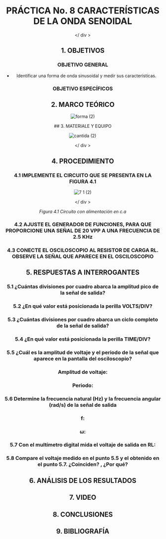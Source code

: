 
<div align = "center">
              
#  PRÁCTICA No. 8 CARACTERÍSTICAS DE LA ONDA SENOIDAL
  
</ div >

## 1. OBJETIVOS
### OBJETIVO GENERAL
- Identificar una forma de onda sinusoidal y medir sus características.
### OBJETIVO ESPECÍFICOS
## 2. MARCO TEÓRICO
<div align="center">
  
![forma (2)](https://user-images.githubusercontent.com/84431598/132148481-d26e48de-f12a-4e2f-8b5e-2b962a09ba95.png)

</div>
## 3. MATERIALE Y EQUIPO 
<div align="center">
  
  ![cantida (2)](https://user-images.githubusercontent.com/84431598/132148369-2383abb0-d9a5-4868-bc4a-d5809970aaea.png)

  </ div >
## 4. PROCEDIMIENTO
### 4.1  IMPLEMENTE EL CIRCUITO QUE SE PRESENTA EN LA FIGURA 4.1
<div align="center">
  
  ![7 1 (2)](https://user-images.githubusercontent.com/84431598/132148576-cdd86495-035c-47f1-bac4-f27a730e2358.png)

  </ div >

*Figura 4.1 Circuito con alimentación en c.a*

### 4.2 AJUSTE EL GENERADOR DE FUNCIONES, PARA QUE PROPORCIONE UNA SEÑAL DE 20 VPP A UNA FRECUENCIA DE 2.5 KHz
### 4.3 CONECTE EL OSCILOSCOPIO AL RESISTOR DE CARGA RL. OBSERVE LA SEÑAL QUE APARECE EN EL OSCILOSCOPIO
## 5. RESPUESTAS A INTERROGANTES
### 5.1 ¿Cuántas divisiones por cuadro abarca la amplitud pico de la señal de salida?
### 5.2 ¿En qué valor está posicionada la perilla VOLTS/DIV?
### 5.3 ¿Cuántas divisiones por cuadro abarca un ciclo completo de la señal de salida?
### 5.4 ¿En qué valor está posicionada la perilla TIME/DIV?
### 5.5  ¿Cuál es la amplitud de voltaje y el periodo de la señal que aparece en la pantalla del osciloscopio?
### Amplitud de voltaje:
### Periodo:
### 5.6 Determine la frecuencia natural (Hz) y la frecuencia angular (rad/s) de la señal de salida
### f:
### ω:
### 5.7 Con el multímetro digital mida el voltaje de salida en RL:
### 5.8  Compare el voltaje medido en el punto 5.5 y el obtenido en el punto 5.7. ¿Coinciden? , ¿Por qué?
## 6. ANÁLISIS DE LOS RESULTADOS
## 7. VIDEO
## 8. CONCLUSIONES
## 9. BIBLIOGRAFÍA

